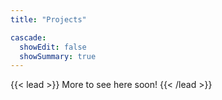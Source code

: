 ```yaml
---
title: "Projects"

cascade:
  showEdit: false
  showSummary: true
---
```


{{< lead >}}
More to see here soon!
{{< /lead >}}